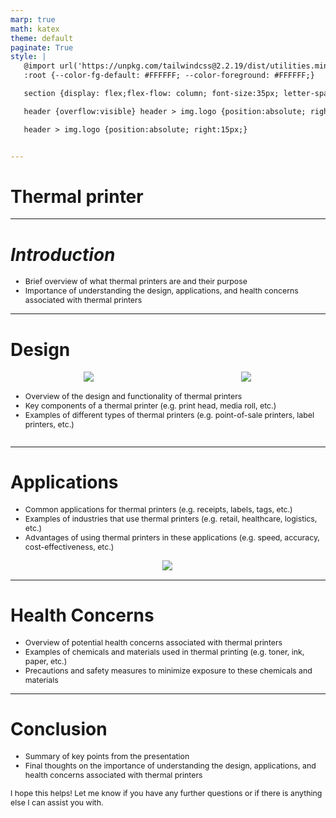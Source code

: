 ```yaml
---
marp: true
math: katex
theme: default
paginate: True
style: |
   @import url('https://unpkg.com/tailwindcss@2.2.19/dist/utilities.min.css');
   :root {--color-fg-default: #FFFFFF; --color-foreground: #FFFFFF;}

   section {display: flex;flex-flow: column; font-size:35px; letter-spacing:1.4px;}

   header {overflow:visible} header > img.logo {position:absolute; right:15px;}

   header > img.logo {position:absolute; right:15px;}


---
```

<!-- backgroundImage: url('backgrounds/aaabstract (9).png') -->
<!-- _class: lead -->

 # Thermal printer

---
<style scoped>p,li {font-size:0.92em}</style>

 # _Introduction_
- Brief overview of what thermal printers are and their purpose
- Importance of understanding the design, applications, and health concerns associated with thermal printers


---
<style scoped>p,li {font-size:0.80em}</style>

 # Design
<div style='flex:1 1 auto; min-height:0;' class="grid grid-cols-8 gap-4">
<div style='display:flex; flex-flow:column; min-height:0;' class="col-span-4">

<div style="display: flex; flex: 1 1 auto; flex-flow: row; min-height: 0"><div style="display: flex; flex: 1 1 auto; justify-content: center;min-height:0;min-width:0; margin-bottom:0.1em;;margin-right:0.15em">
<img style='object-fit: contain; max-height:100%; max-width:100%; background-color: rgba(0,0,0,0);' src='https://upload.wikimedia.org/wikipedia/commons/thumb/f/f8/Thermal_printhead.jpg/220px-Thermal_printhead.jpg'/>
</div>
<div style="display: flex; flex: 1 1 auto; justify-content: center;min-height:0;min-width:0; margin-bottom:0.1em;;margin-right:0.15em">
<img style='object-fit: contain; max-height:100%; max-width:100%; background-color: rgba(0,0,0,0);' src='https://upload.wikimedia.org/wikipedia/commons/thumb/e/ee/Thermal_printhead_macro.jpg/220px-Thermal_printhead_macro.jpg'/>
</div>
</div>

</div>

<div style='display:flex; flex-flow:column; min-height:0;' class="col-span-4">

- Overview of the design and functionality of thermal printers
- Key components of a thermal printer (e.g. print head, media roll, etc.)
- Examples of different types of thermal printers (e.g. point-of-sale printers, label printers, etc.)
</div>

</div>


---
<style scoped>p,li {font-size:0.84em}</style>

 # **Applications**
- Common applications for thermal printers (e.g. receipts, labels, tags, etc.)
- Examples of industries that use thermal printers (e.g. retail, healthcare, logistics, etc.)
- Advantages of using thermal printers in these applications (e.g. speed, accuracy, cost-effectiveness, etc.)
<div style="display: flex; flex: 1 1 auto; flex-flow: row; min-height: 0"><div style="display: flex; flex: 1 1 auto; justify-content: center;min-height:0;min-width:0; margin-bottom:0.1em;;margin-right:0.15em">
<img style='object-fit: contain; max-height:100%; max-width:100%; background-color: rgba(0,0,0,0);' src='https://upload.wikimedia.org/wikipedia/commons/thumb/7/78/Ocean_Exploration_EPC_Thermal_Printer.jpg/220px-Ocean_Exploration_EPC_Thermal_Printer.jpg'/>
</div>
</div>


---
<style scoped>p,li {font-size:0.88em}</style>

 # Health Concerns
- Overview of potential health concerns associated with thermal printers
- Examples of chemicals and materials used in thermal printing (e.g. toner, ink, paper, etc.)
- Precautions and safety measures to minimize exposure to these chemicals and materials


---
<style scoped>p,li {font-size:0.88em}</style>

 # Conclusion
- Summary of key points from the presentation
- Final thoughts on the importance of understanding the design, applications, and health concerns associated with thermal printers

I hope this helps! Let me know if you have any further questions or if there is anything else I can assist you with.
